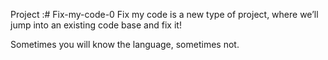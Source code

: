 Project :# Fix-my-code-0
Fix my code is a new type of project, where we’ll jump into an existing code base and fix it!

Sometimes you will know the language, sometimes not.
